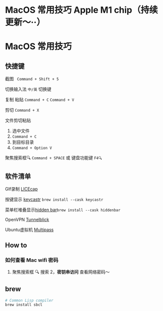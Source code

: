 # MacOS 常用技巧 Apple M1 chip（持续更新～··）

# MacOS 常用技巧
## 快捷键
截图 ` Command + Shift + 5`

切换输入法 `中/英` 切换键

复制 粘贴 `Command + C` `Command + V`

剪切 `Command + X`

文件剪切粘贴
  1. 选中文件
  2. `Command + C`
  3. 到目标目录
  4. `Command + Option V`

聚焦搜索框🔍 `Command + SPACE` 或 键盘功能键 `F4🔍`

## 软件清单
GIf录制 [LICEcap](https://www.cockos.com/licecap/)

按键显示 [keycastr](https://github.com/keycastr/keycastr) `brew install --cask keycastr`

菜单栏堆叠显示[hidden bar](https://github.com/dwarvesf/hidden)`brew install --cask hiddenbar`

OpenVPN [Tunnelblick](https://tunnelblick.net/)

Ubuntu虚拟机 [Multipass](https://multipass.run/)

## How to

### 如何查看 Mac wifi 密码
1. 聚焦搜索框 🔍 搜索 
2，**密钥串访问** 查看网络密码～

## brew
```zsh
# Common Lisp compiler
brew install sbcl
```
